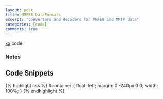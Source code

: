 ```yaml
---
layout: post
title: MMFE8 DataFormats
excerpt: "Converters and decoders for MMFE8 and MMTP data"
categories: [code]
comments: true
---
```


[xx](https://github.com/crogan/MMFE8_DataFormats) code

### Notes

## Code Snippets

{% highlight css %}
#container {
  float: left;
  margin: 0 -240px 0 0;
  width: 100%;
}
{% endhighlight %}

